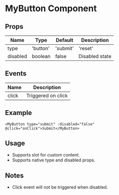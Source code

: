 # MyButton Component

## Props
| Name     | Type                        | Default   | Description      |
|----------|-----------------------------|-----------|------------------|
| type     | 'button' | 'submit' | 'reset' | 'button'  | Button type      |
| disabled | boolean                     | false     | Disabled state   |

## Events
| Name   | Description         |
|--------|---------------------|
| click  | Triggered on click  |

## Example
```vue
<MyButton type="submit" :disabled="false" @click="onClick">Submit</MyButton>
```

## Usage
- Supports slot for custom content.
- Supports native type and disabled props.

## Notes
- Click event will not be triggered when disabled.
